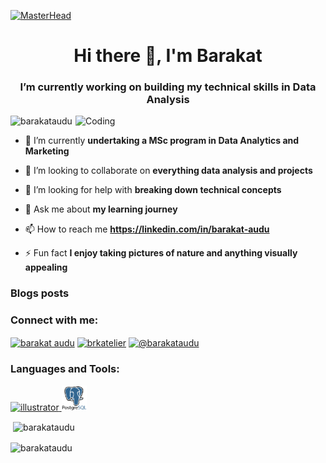 [![MasterHead](https://www.pngkey.com/png/detail/263-2637109_companies-generate-a-massive-amount-of-data-from.png)](https://rishavchanda.io)
<h1 align="center">Hi there 👋, I'm Barakat</h1>
<h3 align="center">I’m currently working on building my technical skills in Data Analysis</h3>
<img align="right" alt="Coding" width="400" src="https://images.squarespace-cdn.com/content/v1/574faff6f8baf35e5da43485/1553914921320-JL7TJLMKYJ0H1JUXG5CY/Data-Inspect.gif">

<p align="left"> <img src="https://komarev.com/ghpvc/?username=barakataudu&label=Profile%20views&color=0e75b6&style=flat" alt="barakataudu" /> </p>

- 🌱 I’m currently **undertaking a MSc program in Data Analytics and Marketing**

- 👯 I’m looking to collaborate on **everything data analysis and projects**

- 🤝 I’m looking for help with **breaking down technical concepts**

- 💬 Ask me about **my learning journey**

- 📫 How to reach me **https://linkedin.com/in/barakat-audu**

- ⚡ Fun fact **I enjoy taking pictures of nature and anything visually appealing**

### Blogs posts
<!-- BLOG-POST-LIST:START -->
<!-- BLOG-POST-LIST:END -->

<h3 align="left">Connect with me:</h3>
<p align="left">
<a href="https://linkedin.com/in/barakat audu" target="blank"><img align="center" src="https://raw.githubusercontent.com/rahuldkjain/github-profile-readme-generator/master/src/images/icons/Social/linked-in-alt.svg" alt="barakat audu" height="30" width="40" /></a>
<a href="https://instagram.com/brkatelier" target="blank"><img align="center" src="https://raw.githubusercontent.com/rahuldkjain/github-profile-readme-generator/master/src/images/icons/Social/instagram.svg" alt="brkatelier" height="30" width="40" /></a>
<a href="https://medium.com/@barakataudu" target="blank"><img align="center" src="https://raw.githubusercontent.com/rahuldkjain/github-profile-readme-generator/master/src/images/icons/Social/medium.svg" alt="@barakataudu" height="30" width="40" /></a>
</p>

<h3 align="left">Languages and Tools:</h3>
<p align="left"> <a href="https://www.adobe.com/in/products/illustrator.html" target="_blank" rel="noreferrer"> <img src="https://www.vectorlogo.zone/logos/adobe_illustrator/adobe_illustrator-icon.svg" alt="illustrator" width="40" height="40"/> </a> <a href="https://www.postgresql.org" target="_blank" rel="noreferrer"> <img src="https://raw.githubusercontent.com/devicons/devicon/master/icons/postgresql/postgresql-original-wordmark.svg" alt="postgresql" width="40" height="40"/> </a> </p>

<p>&nbsp;<img align="center" src="https://github-readme-stats.vercel.app/api?username=barakataudu&show_icons=true&locale=en" alt="barakataudu" /></p>

<p><img align="center" src="https://github-readme-streak-stats.herokuapp.com/?user=barakataudu&" alt="barakataudu" /></p>

